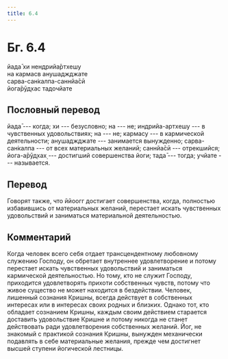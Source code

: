 ```yaml
---
title: 6.4
---
```


# Бг. 6.4
йада̄ хи нендрийа̄ртхешу<br/>
на кармасв анушаджджате<br/>
сарва-сан̇калпа-саннйа̄сӣ<br/>
йога̄рӯд̣хас тадочйате
## Пословный перевод

йада̄ --- когда; хи --- безусловно; на --- не; индрийа-артхешу --- в
чувственных удовольствиях; на --- не; кармасу --- в кармической
деятельности; анушаджджате --- занимается вынужденно; сарва-сан̇калпа ---
от всех материальных желаний; саннйа̄сӣ --- отрекшийся; йога-а̄рӯд̣хах̣ ---
достигший совершенства йоги; тада̄ --- тогда; учйате --- называется.

## Перевод

Говорят также, что ййоогг достигает совершенства, когда, полностью
избавившись от материальных желаний, перестает искать чувственных
удовольствий и заниматься материальной деятельностью.

## Комментарий

Когда человек всего себя отдает трансцендентному любовному служению
Господу, он обретает внутреннее удовлетворение и потому перестает искать
чувственных удовольствий и заниматься кармической деятельностью. Но
тому, кто не служит Господу, приходится удовлетворять прихоти
собственных чувств, потому что живое существо не может находится в
бездействии. Человек, лишенный сознания Кришны, всегда действует в
собственных интересах или в интересах своих родных и близких. Однако
тот, кто обладает сознанием Кришны, каждым своим действием старается
доставить удовольствие Кришне и потому никогда не станет действовать
ради удовлетворения собственных желаний. Йог, не знакомый с практикой
сознания Кришны, вынужден механически подавлять в себе материальные
желания, прежде чем достигнет высшей ступени йогической лестницы.
